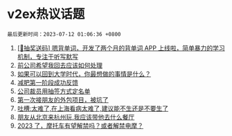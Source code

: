 # v2ex热议话题

`最后更新时间：2023-07-12 01:06:36 +0800`

1. [[🎁抽奖送码] 嗯背单词，开发了两个月的背单词 APP 上线啦，简单暴力的学习机制，专注于听写默写](https://www.v2ex.com/t/955717)
1. [前公司希望我回去应该如何处理](https://www.v2ex.com/t/955698)
1. [如果可以回到大学时代，你最想做的事情是什么？](https://www.v2ex.com/t/955714)
1. [减肥第一阶段成功反馈](https://www.v2ex.com/t/955704)
1. [公司裁员用抽签方式定名单](https://www.v2ex.com/t/955741)
1. [第一次接朋友的外包项目，被坑了](https://www.v2ex.com/t/955810)
1. [吐槽:太难了,在上海看病太难了,建议能不生还是不要生了](https://www.v2ex.com/t/955935)
1. [朋友从北京来杭州玩,我应该带他去什么餐厅](https://www.v2ex.com/t/955767)
1. [2023 了，摩托车有望解禁吗？或者解禁电摩？](https://www.v2ex.com/t/955813)

